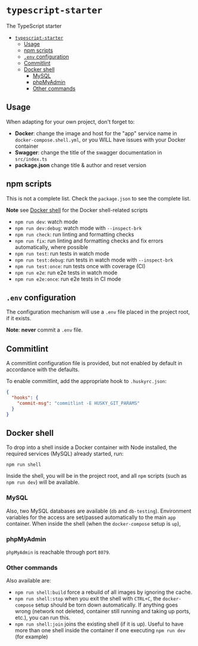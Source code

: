 # `typescript-starter`

The TypeScript starter

- [`typescript-starter`](#typescript-starter)
  - [Usage](#usage)
  - [npm scripts](#npm-scripts)
  - [`.env` configuration](#env-configuration)
  - [Commitlint](#commitlint)
  - [Docker shell](#docker-shell)
    - [MySQL](#mysql)
    - [phpMyAdmin](#phpmyadmin)
    - [Other commands](#other-commands)

## Usage

When adapting for your own project, don't forget to:

- **Docker**: change the image and host for the "app" service name in
  `docker-compose.shell.yml`, or you WILL have issues with your Docker container
- **Swagger**: change the title of the swagger documentation in `src/index.ts`
- **package.json** change title & author and reset version

## npm scripts

This is not a complete list. Check the `package.json` to see the complete list.

**Note** see [Docker shell](#docker-shell) for the Docker shell-related scripts

- `npm run dev`: watch mode
- `npm run dev:debug`: watch mode with `--inspect-brk`
- `npm run check`: run linting and formatting checks
- `npm run fix`: run linting and formatting checks and fix errors automatically, where possible
- `npm run test`: run tests in watch mode
- `npm run test:debug`: run tests in watch mode with `--inspect-brk`
- `npm run test:once`: run tests once with coverage (CI)
- `npm run e2e`: run e2e tests in watch mode
- `npm run e2e:once`: run e2e tests in CI mode

## `.env` configuration

The configuration mechanism will use a `.env` file placed in the project root,
if it exists.

**Note**: **never** commit a `.env` file.

## Commitlint

A commitlint configuration file is provided, but not enabled by default in accordance with the defaults.

To enable commitlint, add the appropriate hook to `.huskyrc.json`:
```json
{
  "hooks": {
    "commit-msg": "commitlint -E HUSKY_GIT_PARAMS"
  }
}
```

## Docker shell

To drop into a shell inside a Docker container with Node installed, the required services (MySQL) already started, run:

`npm run shell`

Inside the shell, you will be in the project root,
and all `npm` scripts (such as `npm run dev`) will be available.

### MySQL

Also, two MySQL databases are available (`db` and `db-testing`). Environment variables for the access are set/passed
automatically to the main `app` container. When inside the shell (when the `docker-compose` setup is `up`),

### phpMyAdmin

`phpMyAdmin` is reachable through port `8079`.

### Other commands

Also available are:

- `npm run shell:build` force a rebuild of all images by ignoring the cache.
- `npm run shell:stop` when you exit the shell with `CTRL+C`, the `docker-compose` setup
  should be torn down automatically. If anything goes wrong (network not deleted, container still running and taking up ports, etc.), you can run this.
- `npm run shell:join` joins the existing shell (if it is up). Useful to have more than one
  shell inside the container if one executing `npm run dev` (for example)
